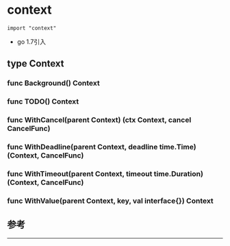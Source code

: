 # context

```
import "context"
```

* go 1.7引入

## type Context

### func Background() Context

### func TODO() Context

### func WithCancel(parent Context) (ctx Context, cancel CancelFunc)

### func WithDeadline(parent Context, deadline time.Time) (Context, CancelFunc)

### func WithTimeout(parent Context, timeout time.Duration) (Context, CancelFunc)

### func WithValue(parent Context, key, val interface{}) Context




## 参考



















---
